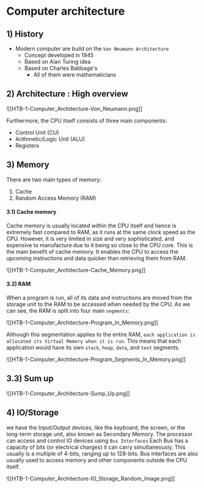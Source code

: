 # Computer architecture
## 1) History
- Modern computer are build on the `Von Neumann Architecture`
	- Concept developed in 1945
	- Based on Alan Turing idea
	- Based on Charles Babbage's 
		- All of them were mathematicians

## 2) Architecture : High overview
![[HTB-1-Computer_Architecture-Von_Neumann.png]]

Furthermore, the CPU itself consists of three main components:
-   Control Unit (CU)
-   Arithmetic/Logic Unit (ALU)
-   Registers

## 3) Memory
There are two main types of memory:
1.  Cache
2. Random Access Memory (RAM)

#### 3.1) Cache memory
Cache memory is usually located within the CPU itself and hence is extremely fast compared to RAM, as it runs at the same clock speed as the CPU. However, it is very limited in size and very sophisticated, and expensive to manufacture due to it being so close to the CPU core.
This is the main benefit of cache memory. It enables the CPU to access the upcoming instructions and data quicker than retrieving them from RAM.

![[HTB-1-Computer_Architecture-Cache_Memory.png]]

#### 3.2) RAM
When a program is run, all of its data and instructions are moved from the storage unit to the RAM to be accessed when needed by the CPU.
As we can see, the RAM is split into four main `segments`:

![[HTB-1-Computer_Architecture-Program_In_Memory.png]]

Although this segmentation applies to the entire RAM, `each application is allocated its Virtual Memory when it is run`. This means that each application would have its own `stack`, `heap`, `data`, and `text` segments.

![[HTB-1-Computer_Architecture-Program_Segments_In_Memory.png]]

## 3.3) Sum up
![[HTB-1-Computer_Architecture-Sump_Up.png]]

## 4) IO/Storage
we have the Input/Output devices, like the keyboard, the screen, or the long-term storage unit, also known as Secondary Memory.
The processor can access and control IO devices using `Bus Interfaces`
Each Bus has a capacity of bits (or electrical charges) it can carry simultaneously. This usually is a multiple of 4-bits, ranging up to 128-bits. Bus interfaces are also usually used to access memory and other components outside the CPU itself.

![[HTB-1-Computer_Architecture-IO_Storage_Random_Image.png]]